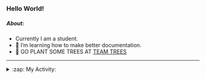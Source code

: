 ### Hello World!

##### About:
- Currently I am a student.
- 🌱 I’m learning how to make better documentation.
- 🌱 GO PLANT SOME TREES AT [TEAM TREES](https://teamtrees.org/)

---
<details>
  <summary>:zap: My Activity:</summary>
  
<!--START_SECTION:waka-->
![Code Time](http://img.shields.io/badge/Code%20Time-1%2C202%20hrs%2046%20mins-blue)

**I'm a Night 🦉** 

```text
🌞 Morning                1875 commits        ██░░░░░░░░░░░░░░░░░░░░░░░   09.99 % 
🌆 Daytime                6405 commits        █████████░░░░░░░░░░░░░░░░   34.11 % 
🌃 Evening                5396 commits        ███████░░░░░░░░░░░░░░░░░░   28.74 % 
🌙 Night                  5101 commits        ███████░░░░░░░░░░░░░░░░░░   27.17 % 
```
📅 **I'm Most Productive on Wednesday** 

```text
Monday                   2653 commits        ████░░░░░░░░░░░░░░░░░░░░░   14.13 % 
Tuesday                  2552 commits        ███░░░░░░░░░░░░░░░░░░░░░░   13.59 % 
Wednesday                4388 commits        ██████░░░░░░░░░░░░░░░░░░░   23.37 % 
Thursday                 2425 commits        ███░░░░░░░░░░░░░░░░░░░░░░   12.91 % 
Friday                   1954 commits        ███░░░░░░░░░░░░░░░░░░░░░░   10.41 % 
Saturday                 1641 commits        ██░░░░░░░░░░░░░░░░░░░░░░░   08.74 % 
Sunday                   3164 commits        ████░░░░░░░░░░░░░░░░░░░░░   16.85 % 
```


📊 **This Week I Spent My Time On** 

```text
🔥 Editors: 
VS Code                  4 hrs 32 mins       ██████████████░░░░░░░░░░░   54.77 % 
IntelliJ                 3 hrs 45 mins       ███████████░░░░░░░░░░░░░░   45.23 % 

🐱‍💻 Projects: 
CSE224-Fundamentals-of-An2 hrs 6 mins        ██████░░░░░░░░░░░░░░░░░░░   25.46 % 
givbacks-admin           1 hr 40 mins        █████░░░░░░░░░░░░░░░░░░░░   20.21 % 
file-utils               1 hr 40 mins        █████░░░░░░░░░░░░░░░░░░░░   20.18 % 
demo                     1 hr 36 mins        █████░░░░░░░░░░░░░░░░░░░░   19.37 % 
leetc                    1 hr 10 mins        ████░░░░░░░░░░░░░░░░░░░░░   14.16 % 
```


 Last Updated on 17/09/2023 15:10:42 UTC
<!--END_SECTION:waka-->
</details>
